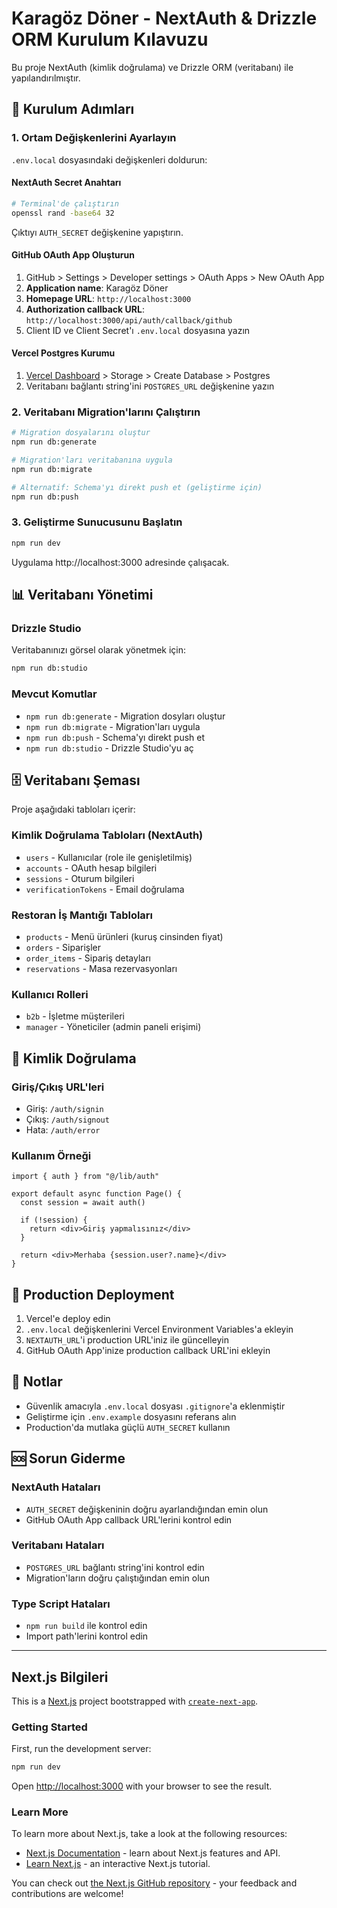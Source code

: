 # Karagöz Döner - NextAuth & Drizzle ORM Kurulum Kılavuzu

Bu proje NextAuth (kimlik doğrulama) ve Drizzle ORM (veritabanı) ile yapılandırılmıştır.

## 🚀 Kurulum Adımları

### 1. Ortam Değişkenlerini Ayarlayın

`.env.local` dosyasındaki değişkenleri doldurun:

#### NextAuth Secret Anahtarı
```bash
# Terminal'de çalıştırın
openssl rand -base64 32
```
Çıktıyı `AUTH_SECRET` değişkenine yapıştırın.

#### GitHub OAuth App Oluşturun
1. GitHub > Settings > Developer settings > OAuth Apps > New OAuth App
2. **Application name**: Karagöz Döner
3. **Homepage URL**: `http://localhost:3000`
4. **Authorization callback URL**: `http://localhost:3000/api/auth/callback/github`
5. Client ID ve Client Secret'ı `.env.local` dosyasına yazın

#### Vercel Postgres Kurumu
1. [Vercel Dashboard](https://vercel.com/dashboard) > Storage > Create Database > Postgres
2. Veritabanı bağlantı string'ini `POSTGRES_URL` değişkenine yazın

### 2. Veritabanı Migration'larını Çalıştırın

```bash
# Migration dosyalarını oluştur
npm run db:generate

# Migration'ları veritabanına uygula
npm run db:migrate

# Alternatif: Schema'yı direkt push et (geliştirme için)
npm run db:push
```

### 3. Geliştirme Sunucusunu Başlatın

```bash
npm run dev
```

Uygulama http://localhost:3000 adresinde çalışacak.

## 📊 Veritabanı Yönetimi

### Drizzle Studio
Veritabanınızı görsel olarak yönetmek için:
```bash
npm run db:studio
```

### Mevcut Komutlar
- `npm run db:generate` - Migration dosyları oluştur
- `npm run db:migrate` - Migration'ları uygula
- `npm run db:push` - Schema'yı direkt push et
- `npm run db:studio` - Drizzle Studio'yu aç

## 🗄️ Veritabanı Şeması

Proje aşağıdaki tabloları içerir:

### Kimlik Doğrulama Tabloları (NextAuth)
- `users` - Kullanıcılar (role ile genişletilmiş)
- `accounts` - OAuth hesap bilgileri
- `sessions` - Oturum bilgileri
- `verificationTokens` - Email doğrulama

### Restoran İş Mantığı Tabloları
- `products` - Menü ürünleri (kuruş cinsinden fiyat)
- `orders` - Siparişler
- `order_items` - Sipariş detayları
- `reservations` - Masa rezervasyonları

### Kullanıcı Rolleri
- `b2b` - İşletme müşterileri
- `manager` - Yöneticiler (admin paneli erişimi)

## 🔐 Kimlik Doğrulama

### Giriş/Çıkış URL'leri
- Giriş: `/auth/signin`
- Çıkış: `/auth/signout`
- Hata: `/auth/error`

### Kullanım Örneği
```tsx
import { auth } from "@/lib/auth"

export default async function Page() {
  const session = await auth()
  
  if (!session) {
    return <div>Giriş yapmalısınız</div>
  }
  
  return <div>Merhaba {session.user?.name}</div>
}
```

## 🚀 Production Deployment

1. Vercel'e deploy edin
2. `.env.local` değişkenlerini Vercel Environment Variables'a ekleyin
3. `NEXTAUTH_URL`'i production URL'iniz ile güncelleyin
4. GitHub OAuth App'inize production callback URL'ini ekleyin

## 📝 Notlar

- Güvenlik amacıyla `.env.local` dosyası `.gitignore`'a eklenmiştir
- Geliştirme için `.env.example` dosyasını referans alın
- Production'da mutlaka güçlü `AUTH_SECRET` kullanın

## 🆘 Sorun Giderme

### NextAuth Hataları
- `AUTH_SECRET` değişkeninin doğru ayarlandığından emin olun
- GitHub OAuth App callback URL'lerini kontrol edin

### Veritabanı Hataları
- `POSTGRES_URL` bağlantı string'ini kontrol edin
- Migration'ların doğru çalıştığından emin olun

### Type Script Hataları
- `npm run build` ile kontrol edin
- Import path'lerini kontrol edin

---

## Next.js Bilgileri

This is a [Next.js](https://nextjs.org) project bootstrapped with [`create-next-app`](https://nextjs.org/docs/app/api-reference/cli/create-next-app).

### Getting Started

First, run the development server:

```bash
npm run dev
```

Open [http://localhost:3000](http://localhost:3000) with your browser to see the result.

### Learn More

To learn more about Next.js, take a look at the following resources:

- [Next.js Documentation](https://nextjs.org/docs) - learn about Next.js features and API.
- [Learn Next.js](https://nextjs.org/learn) - an interactive Next.js tutorial.

You can check out [the Next.js GitHub repository](https://github.com/vercel/next.js) - your feedback and contributions are welcome!
